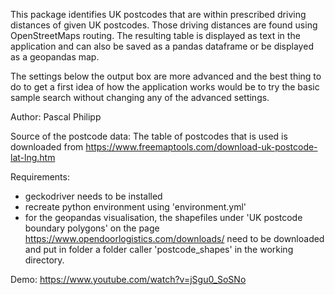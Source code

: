 This package identifies UK postcodes that are within prescribed driving
distances of given UK postcodes. Those driving distances are found using
OpenStreetMaps routing. The resulting table is displayed as text in the
application and can also be saved as a pandas dataframe or be displayed
as a geopandas map.

The settings below the output box are more advanced and the best thing to
do to get a first idea of how the application works would be to try the basic
sample search without changing any of the advanced settings.

Author: Pascal Philipp

Source of the postcode data: 
The table of postcodes that is used is downloaded from
https://www.freemaptools.com/download-uk-postcode-lat-lng.htm

Requirements:
- geckodriver needs to be installed
- recreate python environment using 'environment.yml'
- for the geopandas visualisation, the shapefiles under 
'UK postcode boundary polygons' on the page
https://www.opendoorlogistics.com/downloads/
need to be downloaded and put in folder a folder caller 'postcode_shapes'
in the working directory.

Demo:
https://www.youtube.com/watch?v=jSgu0_SoSNo
